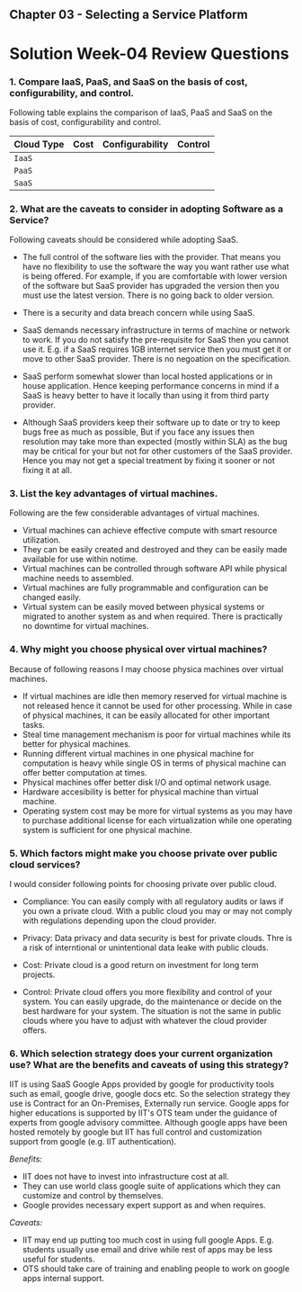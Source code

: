 ## Chapter 03 - Selecting a Service Platform

# Solution Week-04 Review Questions

### 1. Compare IaaS, PaaS, and SaaS on the basis of cost, configurability, and control.

   Following table explains the comparison of IaaS, PaaS and SaaS on the basis of cost, configurability and control.

   Cloud Type | Cost | Configurability | Control |
   ---------- | ---- | --------------- | ------- |
   `IaaS`     |      |                 |         |
   `PaaS`     |      |                 |         |
   `SaaS`     |      |                 |         |

### 2. What are the caveats to consider in adopting Software as a Service?

   Following caveats should be considered while adopting SaaS.

   * The full control of the software lies with the provider. That means you have no flexibility to use the software the way you want rather use what is being offered. For example, if you are comfortable with lower version of the software but SaaS provider has upgraded the version then you must use the latest version. There is no going back to older version.
   
   * There is a security and data breach concern while using SaaS.
   
   * SaaS demands necessary infrastructure in terms of machine or network to work. If you do not satisfy the pre-requisite for SaaS then you cannot use it. E.g. if a SaaS requires 1GB internet service then you must get it or move to other SaaS provider. There is no negoation on the specification.
   
   * SaaS perform somewhat slower than local hosted applications or in house application. Hence keeping performance concerns in mind if a SaaS is heavy better to have it locally than using it from third party provider.
   
   * Although SaaS providers keep their software up to date or try to keep bugs free as much as possible, But if you face any issues then resolution may take more than expected (mostly within SLA) as the bug may be critical for your but not for other customers of the SaaS provider. Hence you may not get a special treatment by fixing it sooner or not fixing it at all.

### 3. List the key advantages of virtual machines.

   Following are the few considerable advantages of virtual machines.

   * Virtual machines can achieve effective compute with smart resource utilization.
   * They can be easily created and destroyed and they can be easily made available for use within notime.
   * Virtual machines can be controlled through software API while physical machine needs to assembled.
   * Virtual machines are fully programmable and configuration can be changed easily.
   * Virtual system can be easily moved between physical systems or migrated to another system as and when required. There is practically no downtime for virtual machines.

### 4. Why might you choose physical over virtual machines?

   Because of following reasons I may choose physica machines over virtual machines.

   * If virtual machines are idle then memory reserved for virtual machine is not released hence it cannot be used for other processing. While in case of physical machines, it can be easily allocated for other important tasks.
   * Steal time management mechanism is poor for virtual machines while its better for physical machines.
   * Running different virtual machines in one physical machine for computation is heavy while single OS in terms of physical machine can offer better computation at times.
   * Physical machines offer better disk I/O and optimal network usage.
   * Hardware accesibility is better for physical machine than virtual machine.
   * Operating system cost may be more for virtual systems as you may have to purchase additional license for each virtualization while one operating system is sufficient for one physical machine.

### 5. Which factors might make you choose private over public cloud services?

   I would consider following points for choosing private over public cloud.

   * Compliance: You can easily comply with all regulatory audits or laws if you own a private cloud. With a public cloud you may or may not comply with regulations depending upon the cloud provider.

   * Privacy: Data privacy and data security is best for private clouds. Thre is a risk of interntional or unintentional data leake with public clouds.

   * Cost: Private cloud is a good return on investment for long term projects.

   * Control: Private cloud offers you more flexibility and control of your system. You can easily upgrade, do the maintenance or decide on the best hardware for your system. The situation is not the same in public clouds where you have to adjust with whatever the cloud provider offers.

### 6. Which selection strategy does your current organization use? What are the benefits and caveats of using this strategy?

   IIT is using SaaS Google Apps provided by google for productivity tools such as email, google drive, google docs etc. So the selection strategy they use is Contract for an On-Premises, Externally run service. Google apps for higher educations is supported by IIT's OTS team under the guidance of experts from google advisory committee. Although google apps have been hosted remotely by google but IIT has full control and customization support from google (e.g. IIT authentication).

   _Benefits:_
   * IIT does not have to invest into infrastructure cost at all.
   * They can use world class google suite of applications which they can customize and control by themselves.
   * Google provides necessary expert support as and when requires.

   _Caveats:_
   * IIT may end up putting too much cost in using full google Apps. E.g. students usually use email and drive while rest of apps may be less useful for students.
   * OTS should take care of training and enabling people to work on google apps internal support.


